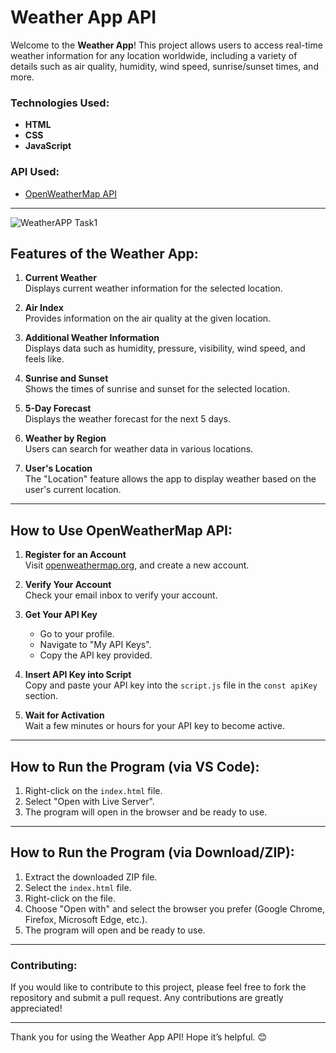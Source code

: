 # Weather App API

Welcome to the **Weather App**! This project allows users to access real-time weather information for any location worldwide, including a variety of details such as air quality, humidity, wind speed, sunrise/sunset times, and more.

### Technologies Used:
- **HTML**
- **CSS**
- **JavaScript**

### API Used:
- [OpenWeatherMap API](https://openweathermap.org/)

---

![WeatherAPP Task1](https://github.com/user-attachments/assets/0178bc62-0545-4fcf-9635-235b44802b0f)


## Features of the Weather App:

1. **Current Weather**  
   Displays current weather information for the selected location.

2. **Air Index**  
   Provides information on the air quality at the given location.

3. **Additional Weather Information**  
   Displays data such as humidity, pressure, visibility, wind speed, and feels like.

4. **Sunrise and Sunset**  
   Shows the times of sunrise and sunset for the selected location.

5. **5-Day Forecast**  
   Displays the weather forecast for the next 5 days.

6. **Weather by Region**  
   Users can search for weather data in various locations.

7. **User's Location**  
   The "Location" feature allows the app to display weather based on the user's current location.

---

## How to Use OpenWeatherMap API:

1. **Register for an Account**  
   Visit [openweathermap.org](https://openweathermap.org/), and create a new account.

2. **Verify Your Account**  
   Check your email inbox to verify your account.

3. **Get Your API Key**  
   - Go to your profile.
   - Navigate to "My API Keys".
   - Copy the API key provided.

4. **Insert API Key into Script**  
   Copy and paste your API key into the `script.js` file in the `const apiKey` section.

5. **Wait for Activation**  
   Wait a few minutes or hours for your API key to become active.

---

## How to Run the Program (via VS Code):

1. Right-click on the `index.html` file.
2. Select "Open with Live Server".
3. The program will open in the browser and be ready to use.

---

## How to Run the Program (via Download/ZIP):

1. Extract the downloaded ZIP file.
2. Select the `index.html` file.
3. Right-click on the file.
4. Choose "Open with" and select the browser you prefer (Google Chrome, Firefox, Microsoft Edge, etc.).
5. The program will open and be ready to use.

---

### Contributing:

If you would like to contribute to this project, please feel free to fork the repository and submit a pull request. Any contributions are greatly appreciated!

---

Thank you for using the Weather App API! Hope it’s helpful. 😊
